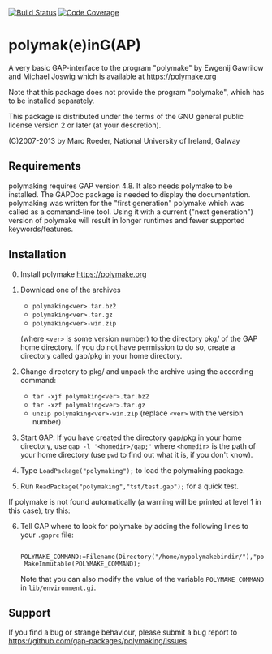 [![Build Status](https://travis-ci.com/gap-packages/polymaking.svg?branch=master)](https://travis-ci.com/gap-packages/polymaking)
[![Code Coverage](https://codecov.io/github/gap-packages/polymaking/coverage.svg?branch=master&token=)](https://codecov.io/gh/gap-packages/polymaking)

polymak(e)inG(AP)
==================

A very basic GAP-interface to the program "polymake" by
Ewgenij Gawrilow and Michael Joswig which is available at
<https://polymake.org>

Note that this package does not provide the program "polymake", which
has to be installed separately.

This package is distributed under the terms of the GNU general public
license version 2 or later (at your descretion).

(C)2007-2013 by Marc Roeder,
National University of Ireland, Galway


Requirements
------------

polymaking requires GAP version 4.8. It also needs polymake to be
installed.  The GAPDoc package is needed to display the documentation.
polymaking was written for the "first generation" polymake which was
called as a command-line tool. Using it with a current ("next generation")
version of polymake will result in longer runtimes and fewer supported
keywords/features.


Installation
------------

0. Install polymake <https://polymake.org>

1. Download one of the archives
   - `polymaking<ver>.tar.bz2`
   - `polymaking<ver>.tar.gz`
   - `polymaking<ver>-win.zip`

   (where `<ver>` is some version number) to the directory pkg/ of the
   GAP home directory. If you do not have permission to do so, create
   a directory called gap/pkg in your home directory.

2. Change directory to pkg/ and unpack the archive using the according command:
   - `tar -xjf polymaking<ver>.tar.bz2`
   - `tar -xzf polymaking<ver>.tar.gz`
   - `unzip polymaking<ver>-win.zip`
 (replace `<ver>` with the version number)

3. Start GAP. If you have created the directory gap/pkg in your home
   directory, use `gap -l '<homedir>/gap;'` where `<homedir>` is the path of
   your home directory (use `pwd` to find out what it is, if you don't know).

4. Type `LoadPackage("polymaking");` to load the polymaking package.

5. Run `ReadPackage("polymaking","tst/test.gap");` for a quick test.

If polymake is not found automatically (a warning will be printed at
level 1 in this case), try this:

6. Tell GAP where to look for polymake by adding the following lines to
   your `.gaprc` file:

        POLYMAKE_COMMAND:=Filename(Directory("/home/mypolymakebindir/"),"polymake");
        MakeImmutable(POLYMAKE_COMMAND);

    Note that you can also modify the value of the variable `POLYMAKE_COMMAND` in
    `lib/environment.gi`.



Support
-------

If you find a bug or strange behaviour, please submit a bug report to
<https://github.com/gap-packages/polymaking/issues>.
